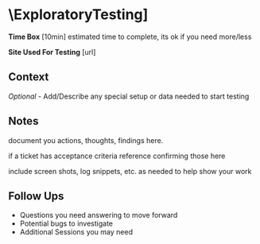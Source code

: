# \ExploratoryTesting]

**Time Box** \[10min\] estimated time to complete, its ok if you need more/less

**Site Used For Testing** \[url\]

## Context

_Optional_ - Add/Describe any special setup or data needed to start testing

## Notes

document you actions, thoughts, findings here.

if a ticket has acceptance criteria reference confirming those here

include screen shots, log snippets, etc. as needed to help show your work

## Follow Ups

* Questions you need answering to move forward
* Potential bugs to investigate
* Additional Sessions you may need
